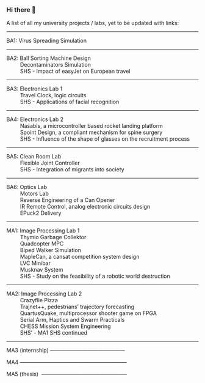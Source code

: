 ### Hi there 👋

<!--
**W4li8/W4li8** is a ✨ _special_ ✨ repository because its `README.md` (this file) appears on your GitHub profile.

Here are some ideas to get you started:

- 🔭 I’m currently working on ...
- 🌱 I’m currently learning ...
- 👯 I’m looking to collaborate on ...
- 🤔 I’m looking for help with ...
- 💬 Ask me about ...
- 📫 How to reach me: ...
- 😄 Pronouns: ...
- ⚡ Fun fact: ...
-->

A list of all my university projects / labs, yet to be updated with links:
<hr/> 
BA1: Virus Spreading Simulation
<hr/> 
BA2: Ball Sorting Machine Design <br/>
&emsp;&emsp;&nbsp; Decontaminators Simulation <br/>
&emsp;&emsp;&nbsp; SHS - Impact of easyJet on European travel
<hr/> 
BA3: Electronics Lab 1 <br/>
&emsp;&emsp;&nbsp; Travel Clock, logic circuits <br/>
&emsp;&emsp;&nbsp; SHS - Applications of facial recognition
<hr/> 
BA4: Electronics Lab 2 <br/>
&emsp;&emsp;&nbsp; Nasabis, a microcontroller based rocket landing platform <br/>
&emsp;&emsp;&nbsp; Spoint Design, a compliant mechanism for spine surgery <br/>
&emsp;&emsp;&nbsp; SHS - Influence of the shape of glasses on the recruitment process
<hr/> 
BA5: Clean Room Lab <br/>
&emsp;&emsp;&nbsp; Flexible Joint Controller <br/>
&emsp;&emsp;&nbsp; SHS - Integration of migrants into society
<hr/> 
BA6: Optics Lab <br/>
&emsp;&emsp;&nbsp; Motors Lab <br/>
&emsp;&emsp;&nbsp; Reverse Engineering of a Can Opener <br/>
&emsp;&emsp;&nbsp; IR Remote Control, analog electronic circuits design <br/>
&emsp;&emsp;&nbsp; EPuck2 Delivery
<hr/> 
MA1: Image Processing Lab 1 <br/>
&emsp;&emsp;&nbsp; Thymio Garbage Collektor <br/>
&emsp;&emsp;&nbsp; Quadcopter MPC <br/>
&emsp;&emsp;&nbsp; Biped Walker Simulation <br/>
&emsp;&emsp;&nbsp; MapleCan, a cansat competition system design <br/>
&emsp;&emsp;&nbsp; LVC Minibar <br/>
&emsp;&emsp;&nbsp; Musknav System <br/>
&emsp;&emsp;&nbsp; SHS - Study on the feasibility of a robotic world destruction
<hr/> 
MA2: Image Processing Lab 2 <br/>
&emsp;&emsp;&nbsp; Crazyflie Pizza <br/>
&emsp;&emsp;&nbsp; Trajnet++, pedestrians’ trajectory forecasting <br/>
&emsp;&emsp;&nbsp; QuartusQuake, multiprocessor shooter game on FPGA <br/>
&emsp;&emsp;&nbsp; Serial Arm, Haptics and Swarm Practicals <br/>
&emsp;&emsp;&nbsp; CHESS Mission System Engineering <br/>
&emsp;&emsp;&nbsp; SHS’ - MA1 SHS continued
<hr/> 
MA3 (internship)  ——————————————

MA4 ————————————————————

MA5 (thesis)  ————————————————

